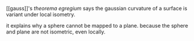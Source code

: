 [[gauss]]'s _theorema egregium_ says the gaussian curvature of a surface is variant under local isometry. 


it explains why a sphere cannot be mapped to a plane. because the sphere and plane are not isometric, even locally. 